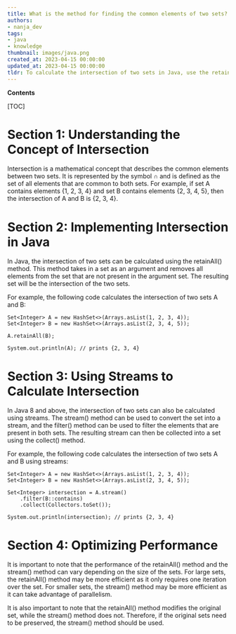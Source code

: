 ```yaml
---
title: What is the method for finding the common elements of two sets?
authors:
- nanja_dev
tags:
- java
- knowledge
thumbnail: images/java.png
created_at: 2023-04-15 00:00:00
updated_at: 2023-04-15 00:00:00
tldr: To calculate the intersection of two sets in Java, use the retainAll() method on one set, passing in the other set as an argument.
---
```


**Contents**

[TOC]

# Section 1: Understanding the Concept of Intersection

Intersection is a mathematical concept that describes the common elements between two sets. It is represented by the symbol ∩ and is defined as the set of all elements that are common to both sets. For example, if set A contains elements {1, 2, 3, 4} and set B contains elements {2, 3, 4, 5}, then the intersection of A and B is {2, 3, 4}.

# Section 2: Implementing Intersection in Java

In Java, the intersection of two sets can be calculated using the retainAll() method. This method takes in a set as an argument and removes all elements from the set that are not present in the argument set. The resulting set will be the intersection of the two sets. 

For example, the following code calculates the intersection of two sets A and B:

```
Set<Integer> A = new HashSet<>(Arrays.asList(1, 2, 3, 4));
Set<Integer> B = new HashSet<>(Arrays.asList(2, 3, 4, 5));

A.retainAll(B);

System.out.println(A); // prints {2, 3, 4}
```

# Section 3: Using Streams to Calculate Intersection

In Java 8 and above, the intersection of two sets can also be calculated using streams. The stream() method can be used to convert the set into a stream, and the filter() method can be used to filter the elements that are present in both sets. The resulting stream can then be collected into a set using the collect() method. 

For example, the following code calculates the intersection of two sets A and B using streams:

```
Set<Integer> A = new HashSet<>(Arrays.asList(1, 2, 3, 4));
Set<Integer> B = new HashSet<>(Arrays.asList(2, 3, 4, 5));

Set<Integer> intersection = A.stream()
    .filter(B::contains)
    .collect(Collectors.toSet());

System.out.println(intersection); // prints {2, 3, 4}
```

# Section 4: Optimizing Performance

It is important to note that the performance of the retainAll() method and the stream() method can vary depending on the size of the sets. For large sets, the retainAll() method may be more efficient as it only requires one iteration over the set. For smaller sets, the stream() method may be more efficient as it can take advantage of parallelism. 

It is also important to note that the retainAll() method modifies the original set, while the stream() method does not. Therefore, if the original sets need to be preserved, the stream() method should be used.

